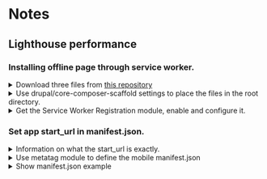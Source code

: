 # Notes

## Lighthouse performance

### Installing offline page through service worker.


<details>
 <summary>Download three files from <a href="https://github.com/GoogleChrome/samples/tree/gh-pages/service-worker/custom-offline-page">this repository</a></summary>

```bash
mkdir lib/offline
cd lib/offline
wget https://raw.githubusercontent.com/GoogleChrome/samples/gh-pages/service-worker/custom-offline-page/manifest.json
wget https://raw.githubusercontent.com/GoogleChrome/samples/gh-pages/service-worker/custom-offline-page/offline.html
wget https://raw.githubusercontent.com/GoogleChrome/samples/gh-pages/service-worker/custom-offline-page/service-worker.js
```
</details>

<details>
 <summary>Use drupal/core-composer-scaffold settings to place the files in the root directory.</summary>

```json
    "extra": {
        "drupal-scaffold": {
            "file-mapping": {
                "[web-root]/manifest.json": "lib/offline/manifest.json",
                "[web-root]/offline.html": "lib/offline/offline.html",
                "[web-root]/service-worker.js": "lib/offline/service-worker.js"
            }
        }
    }
```
</details>

<details>
 <summary>Get the Service Worker Registration module, enable and configure it.</summary>

```bash
composer require drupal/sw_register
drush en sw_register -y
drush php:eval "Drupal::configFactory()->getEditable('sw_register.settings')->set('service_worker_js_script_path', 'service-worker.js')->save(TRUE);"
drush cex
```
</details>


### Set app start_url in manifest.json.

<details>
 <summary>Information on what the start_url is exactly.</summary>
<p>The start_url is required and tells the browser where your application should
start when it is launched, and prevents the app from starting on whatever page
the user was on when they added your app to their home screen. Your start_url
should direct the user straight into your app, rather than a product landing
page. Think about what the user will want to do once they open your app, and
place them there.</p>
</details>

<details>
 <summary>Use metatag module to define the mobile manifest.json</summary>

We will use https://www.drupal.org/project/metatag to set the tag on the page.

```bash
composer require drupal/metatag
drush en metatag_mobile -y
drush php:eval "Drupal::configFactory()->getEditable('metatag.metatag_defaults.global')->set('tags.web_manifest', 'manifest.json')->save(TRUE);"
drush cex
```
</details>

<details>
 <summary>Show manifest.json example</summary>

More information on the manifest can be found here: https://w3c.github.io/manifest/


```json
{
  "name": "Custom Offline Page",
  "short_name": "Offline Page",
  "icons": [{
    "src": "images/launcher-icon-2x.png",
    "sizes": "96x96"
  }, {
    "src": "images/launcher-icon-4x.png",
    "sizes": "192x192"
  }],
  "start_url": "/",
  "display": "standalone",
  "orientation": "portrait"
}
```
</details>
